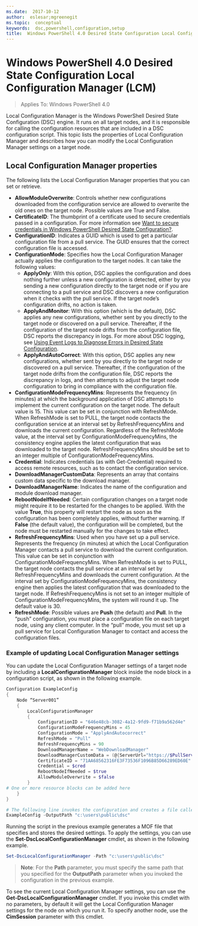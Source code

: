 ```yaml
---
ms.date:  2017-10-12
author:  eslesar;mgreenegit
ms.topic:  conceptual
keywords:  dsc,powershell,configuration,setup
title:  Windows PowerShell 4.0 Desired State Configuration Local Configuration Manager (LCM)
---
```


# Windows PowerShell 4.0 Desired State Configuration Local Configuration Manager (LCM)

>Applies To: Windows PowerShell 4.0

Local Configuration Manager is the Windows PowerShell Desired State Configuration (DSC) engine.
It runs on all target nodes,
and it is responsible for calling the configuration resources
that are included in a DSC configuration script.
This topic lists the properties of Local Configuration Manager
and describes how you can modify the Local Configuration Manager settings on a target node.

## Local Configuration Manager properties

The following lists the Local Configuration Manager properties that you can set or retrieve.

- **AllowModuleOverwrite**: Controls whether new configurations downloaded from the configuration service are allowed to overwrite the old ones on the target node. Possible values are True and False.
- **CertificateID**: The thumbprint of a certificate used to secure credentials passed in a configuration. For more information see [Want to secure credentials in Windows PowerShell Desired State Configuration?](http://blogs.msdn.com/b/powershell/archive/2014/01/31/want-to-secure-credentials-in-windows-powershell-desired-state-configuration.aspx).
- **ConfigurationID**: Indicates a GUID which is used to get a particular configuration file from a pull service. The GUID ensures that the correct configuration file is accessed.
- **ConfigurationMode**: Specifies how the Local Configuration Manager actually applies the configuration to the target nodes. It can take the following values:
  - **ApplyOnly**: With this option, DSC applies the configuration and does nothing further unless a new configuration is detected, either by you sending a new configuration directly to the target node or if you are connecting to a pull service and DSC discovers a new configuration when it checks with the pull service. If the target node’s configuration drifts, no action is taken.
  - **ApplyAndMonitor**: With this option (which is the default), DSC applies any new configurations, whether sent by you directly to the target node or discovered on a pull service. Thereafter, if the configuration of the target node drifts from the configuration file, DSC reports the discrepancy in logs. For more about DSC logging, see [Using Event Logs to Diagnose Errors in Desired State Configuration](http://blogs.msdn.com/b/powershell/archive/2014/01/03/using-event-logs-to-diagnose-errors-in-desired-state-configuration.aspx).
  - **ApplyAndAutoCorrect**: With this option, DSC applies any new configurations, whether sent by you directly to the target node or discovered on a pull service. Thereafter, if the configuration of the target node drifts from the configuration file, DSC reports the discrepancy in logs, and then attempts to adjust the target node configuration to bring in compliance with the configuration file.
- **ConfigurationModeFrequencyMins**: Represents the frequency (in minutes) at which the background application of DSC attempts to implement the current configuration on the target node. The default value is 15. This value can be set in conjunction with RefreshMode. When RefreshMode is set to PULL, the target node contacts the configuration service at an interval set by RefreshFrequencyMins and downloads the current configuration. Regardless of the RefreshMode value, at the interval set by ConfigurationModeFrequencyMins, the consistency engine applies the latest configuration that was downloaded to the target node. RefreshFrequencyMins should be set to an integer multiple of ConfigurationModeFrequencyMins.
- **Credential**: Indicates credentials (as with Get-Credential) required to access remote resources, such as to contact the configuration service.
- **DownloadManagerCustomData**: Represents an array that contains custom data specific to the download manager.
- **DownloadManagerName**: Indicates the name of the configuration and module download manager.
- **RebootNodeIfNeeded**: Certain configuration changes on a target node might require it to be restarted for the changes to be applied. With the value **True**, this property will restart the node as soon as the configuration has been completely applies, without further warning. If **False** (the default value), the configuration will be completed, but the node must be restarted manually for the changes to take effect.
- **RefreshFrequencyMins**: Used when you have set up a pull service. Represents the frequency (in minutes) at which the Local Configuration Manager contacts a pull service to download the current configuration. This value can be set in conjunction with ConfigurationModeFrequencyMins. When RefreshMode is set to PULL, the target node contacts the pull service at an interval set by RefreshFrequencyMins and downloads the current configuration. At the interval set by ConfigurationModeFrequencyMins, the consistency engine then applies the latest configuration that was downloaded to the target node. If RefreshFrequencyMins is not set to an integer multiple of ConfigurationModeFrequencyMins, the system will round it up. The default value is 30.
- **RefreshMode**: Possible values are **Push** (the default) and **Pull**. In the “push” configuration, you must place a configuration file on each target node, using any client computer. In the “pull” mode, you must set up a pull service for Local Configuration Manager to contact and access the configuration files.

### Example of updating Local Configuration Manager settings

You can update the Local Configuration Manager settings of a target node
by including a **LocalConfigurationManager** block inside the node block in a configuration script,
as shown in the following example.

```powershell
Configuration ExampleConfig
{
    Node “Server001”
    {
        LocalConfigurationManager
        {
            ConfigurationID = "646e48cb-3082-4a12-9fd9-f71b9a562d4e"
            ConfigurationModeFrequencyMins = 45
            ConfigurationMode = "ApplyAndAutocorrect"
            RefreshMode = "Pull"
            RefreshFrequencyMins = 90
            DownloadManagerName = "WebDownloadManager"
            DownloadManagerCustomData = (@{ServerUrl="https://$PullService/psdscpullserver.svc"})
            CertificateID = "71AA68562316FE3F73536F1096B85D66289ED60E"
            Credential = $cred
            RebootNodeIfNeeded = $true
            AllowModuleOverwrite = $false
        }
# One or more resource blocks can be added here
    }
}

# The following line invokes the configuration and creates a file called Server001.meta.mof at the specified path
ExampleConfig -OutputPath "c:\users\public\dsc"
```

Running the script in the previous example generates a MOF file
that specifies and stores the desired settings.
To apply the settings, you can use the **Set-DscLocalConfigurationManager** cmdlet,
as shown in the following example.

```powershell
Set-DscLocalConfigurationManager -Path "c:\users\public\dsc"
```

> **Note**: For the **Path** parameter, you must specify the same path that you specified for the **OutputPath** parameter when you invoked the configuration in the previous example.

To see the current Local Configuration Manager settings,
you can use the **Get-DscLocalConfigurationManager** cmdlet.
If you invoke this cmdlet with no parameters,
by default it will get the Local Configuration Manager settings
for the node on which you run it.
To specify another node, use the **CimSession** parameter with this cmdlet.
